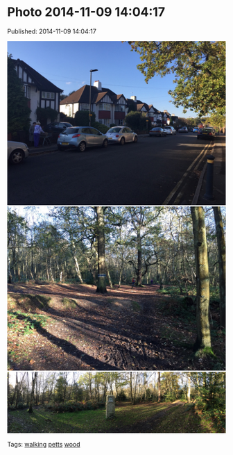
# Photo 2014-11-09 14:04:17

Published: 2014-11-09 14:04:17

![](102180499932-0.jpg)
![](102180499932-1.jpg)
![](102180499932-2.jpg)

Tags: [walking](tag-walking.md) [petts](tag-petts.md) [wood](tag-wood.md)
